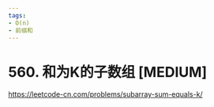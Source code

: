 ```yaml
---
tags:
- O(n)
- 前缀和
---
```


# 560. 和为K的子数组 [MEDIUM]

<https://leetcode-cn.com/problems/subarray-sum-equals-k/>
